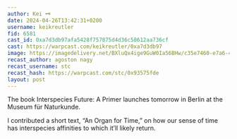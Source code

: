 ```yaml
---
author: Kei 🗝️
date: 2024-04-26T13:42:31+0200
username: keikreutler
fid: 6581
cast_id: 0xa7d3db97afa5428f757875d4d36c58612aa736cf
cast: https://warpcast.com/keikreutler/0xa7d3db97
image: https://imagedelivery.net/BXluQx4ige9GuW0Ia56BHw/c35e7460-e7a6-4bc2-8195-cd3029b8d100/original
recast_author: agoston nagy
recast_username: stc
recast_hash: https://warpcast.com/stc/0x93575fde
layout: post
---
```

The book Interspecies Future: A Primer launches tomorrow in Berlin at the Museum für Naturkunde.  
  
I contributed a short text, “An Organ for Time,” on how our sense of time has interspecies affinities to which it’ll likely return.  

<img src='https://imagedelivery.net/BXluQx4ige9GuW0Ia56BHw/c35e7460-e7a6-4bc2-8195-cd3029b8d100/original' alt='' referrerpolicy='no-referrer'/>